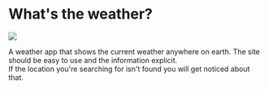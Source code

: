 # What's the weather?

![](https://media.giphy.com/media/hWvk9iUU4uBBeyBq0k/giphy.gif)

A weather app that shows the current weather anywhere on earth. The site should be easy to use and the information explicit.<br>
If the location you're searching for isn't found you will get noticed about that.
